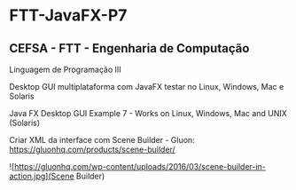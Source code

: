 # FTT-JavaFX-P7
## CEFSA - FTT - Engenharia de Computação
Linguagem de Programação III

Desktop GUI multiplataforma com JavaFX testar no Linux, Windows, Mac e Solaris

Java FX Desktop GUI Example 7 - Works on Linux, Windows, Mac and UNIX (Solaris)

Criar XML da interface com Scene Builder - Gluon: https://gluonhq.com/products/scene-builder/

![https://gluonhq.com/wp-content/uploads/2016/03/scene-builder-in-action.jpg](Scene Builder)
